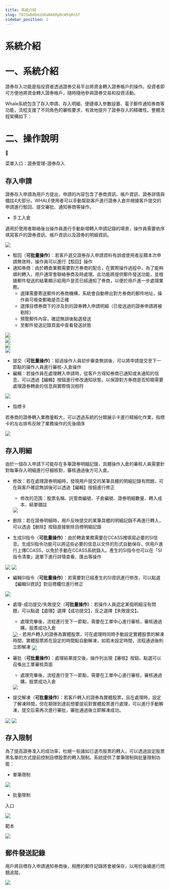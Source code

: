 ```yaml
---
title: 系統介紹
slug: T0JSwBdbmiU6aNkKRp0cW5q0nSf
sidebar_position: 2
---
```



# 系統介紹

# 一、系統介紹

證券存入功能是指投資者透過證券交易平台將資金轉入證券帳戶的操作。投資者即可方便地將資金轉入證券帳戶，隨時隨地參與證券交易和投資活動。

Whale系統包含了存入申請、存入明細、便捷導入參數設置、電子郵件通知券商等功能，流程支援了不同角色的審核要求，有效地提升了證券存入的精確性。整體流程架構如下：

# 二、操作說明

<div class="callout callout-bg-6 callout-border-6">
<div class='callout-emoji'>📍</div>
<p>菜單入口：證券管理-證券存入</p>
</div>

## 存入申請

證券存入申請為用戶方提出，申請的內容包含了券商資訊、帳戶資訊、證券詳情與備註4大部分。WHALE使用者可以手動幫助客戶進行證券入倉并根據客戶提交的申請進行駁回、提交審批、通知券商等操作。

- 手工入倉

適用於使用者聯絡後台操作員進行手動新增轉入申請記錄的場景，操作員需要依序填寫客戶的證券資訊、帳戶資訊以及證券的明細資訊。

<img src="/assets/Rs8lbixwro3MMExotmlcy7Uqnwe.png" src-width="2076" src-height="2469" align="center"/>

- 駁回（<b>可批量操作）</b>：若客戶遞交證券存入申請資料有誤或使用者反饋本次申請無效時，操作員可以進行【駁回】操作
- 通知券商：由於轉倉業務需要對方券商的配合，在實際操作過程中，為了能夠順利轉入，用戶通常會聯絡券商及時處理。此功能將提供郵件發送功能，並根據郵件發送的結果顯示給用戶是否已經通知了券商，以便於用戶進一步處理業務。
    - 選擇需要寄送郵件的券商機構，系統會自動帶出對方券商的郵件地址，操作員可檢查郵箱是否正確
    - 選擇目標券商下的涉及到的證券轉入申請明細（已發送過的證券申請將被剔除）
    - 預覽郵件內容，確認無誤後點選發送
    - 至郵件發送記錄頁面中查看發送狀態

<div class="flex gap-3 columns-2" column-size="2">
<div class="w-[49%]" width-ratio="49">
<img src="/assets/Pe7GbOsfAo6RQqxgTa8c3vbWnde.png" src-width="2858" src-height="1330" align="center"/>
</div>
<div class="w-[49%]" width-ratio="49">
<img src="/assets/G1o5bwjNKorKgTxljAHcBMB0nDc.png" src-width="2856" src-height="1332" align="center"/>
</div>
</div>

<div class="flex gap-3 columns-2" column-size="2">
<div class="w-[50%]" width-ratio="50">
<img src="/assets/PTVDbTCJVoZBlUxF6MZcGEZXn8b.png" src-width="1280" src-height="599" align="center"/>
</div>
<div class="w-[50%]" width-ratio="50">
<img src="/assets/BlwubaEs5oJyRsxfs4kcyvOFnWf.png" src-width="1280" src-height="624" align="center"/>
</div>
</div>

- 提交（<b>可批量操作）</b>：經過操作人員初步審查無誤後，可以將申請提交至下一節點的操作人員進行審核-入倉操作
- 編輯：若操作員在處理轉入申請時，從客戶方得知券商已通知或未通知的信息，可以透過【編輯】按鈕進行修改通知狀態，以保證對方券商是否知曉需要處理證券轉倉的信息與實際情況相符

<img src="/assets/QV1ebO67IoH0nwxN9OKcyFmHn9f.png" src-width="3830" src-height="1380" align="center"/>

- 指標卡

若券商的證券轉入業務量較大，可以透過系統的分類展示卡進行精細化作業，指標卡的左右排布反映了業務操作的先後順序

<img src="/assets/HggKbN1i8o3i4TxYy3Wcmgnjn1g.png" src-width="3818" src-height="1780" align="center"/>

## 存入明細

由於一個存入申請下可能存在多筆證券明細記錄，具體操作入倉的審核人員需要針對每筆存入明細進行仔細核對，審核通過後方可入倉。

- 修改：若在處理證券明細時，發現用戶提交的某筆具體的明細記錄有問題，可在與客戶確認無誤後可以透過【編輯】按鈕進行修正
    - 修改的范围：股票名稱、託管商編號、子倉編號、證券明細數量、轉入成本、結單備註
    <img src="/assets/RuHIbkkDWoywuhxDvp1criX6nlw.png" src-width="3768" src-height="1058" align="center"/>

- 删除：若在證券明細時，用戶反映提交的某筆具體的明細記錄不再進行轉入，可以透過【删除】按鈕直接刪除目標明細記錄
- 生成SI指令（<b>可批量操作）</b>：由於轉倉業務需要在CCASS裡填寫必要的SI信息，生成SI指令功能可以將這些必要的信息以文件的形式自動保存，供用戶進行上傳CCASS，以免於手動在CCASS系統錄入。產生的SI指令也可以在「SI指令清單」選單下進行詳情查看、匯出等操作

<img src="/assets/DoAObUI5Bos9r0xdMTHcChrnnuf.png" src-width="3782" src-height="850" align="center"/>

<img src="/assets/IwfnbUH2oorMwFxIcS5cCZlGnqd.png" src-width="3822" src-height="1796" align="center"/>

- 編輯SI指令（<b>可批量操作）</b>：若需要對已經產生的SI資訊進行修改，可以點選【編輯SI資訊】對目標欄位進行修正

<img src="/assets/EWnjbNP7eoqLFIxmFivcI9dFnod.png" src-width="3800" src-height="1340" align="center"/>

- 處理-成功提交/失敗提交（<b>可批量操作）</b>：若操作人員認定某個明細沒有問題，可以點選【處理】選擇【成功提交】，反之選擇【失敗提交】。
    - 處理完畢後，流程進行至下一節點，需要在工單中心進行審核，審核通過購，股票成功入倉
    <img src="/assets/D67hbE26Voc8FNxtjwnczRPMndh.png" src-width="1280" src-height="381" align="center"/>
    - 若用戶轉入的證券為實體股票，可在處理時同時手動設定實體股票的解凍時間，實體股票將在設定的時間點自動解凍，如若未設定時間，流程通過後則立即解凍
    <img src="/assets/QuDQbdbghoIsUax9znoc9RFEnwh.png" src-width="3802" src-height="1256" align="center"/>

- 審批（<b>可批量操作）</b>：處理結果提交後，操作列出現【審核】按鈕，點選可以召喚出工單審核頁面
    - 處理完畢後，流程進行至下一節點，需要在工單中心進行審核，審核通過購，股票成功入倉
    <img src="/assets/HMD0bvWDBoWEI2xWvrOc8t1Nnih.png" src-width="3900" src-height="1863" align="center"/>

- 提交解凍（<b>可批量操作）</b>：若客戶轉入的證券為實體股票，且在處理時，設定了解凍時間，但在期限到達前想要提前對實體股票進行處理，可以進行手動解凍，提交后需再次進行審批，審批通過後立即解凍成功。

<img src="/assets/FZYXbYEHeoizmgx8nDTcjPjJnRh.png" src-width="3806" src-height="1132" align="center"/>

<img src="/assets/JXKEbi6FsoYFr7xkK2OcHVGJnqv.png" src-width="3836" src-height="1776" align="center"/>

## 存入限制

為了提高證券准入的成功率，杜絕一些諸如已退市股票的轉入，可以透過設定股票黑名單的方式提前控制目標股票的轉入限制。系統提供了單筆限制與批量限制功能：

- 單筆限制

<img src="/assets/M7Q5bgrIUoyYFkxZK0Qc6CUqn7c.png" src-width="3814" src-height="1856" align="center"/>

- 批量限制

<div class="flex gap-3 columns-2" column-size="2">
<div class="w-[50%]" width-ratio="50">
<p>入口</p>
<img src="/assets/ZdqpbCPZJoHcN5xprGKcq2Sonie.png" src-width="3824" src-height="1844" align="center"/>

</div>
<div class="w-[50%]" width-ratio="50">
<p>範本</p>
<img src="/assets/ZmWNbUItNopz8Cx15DJcl5cUneh.png" src-width="652" src-height="372" align="center"/>

</div>
</div>

## 郵件發送記錄

用戶將目標存入申請通知券商後，相應的郵件記錄將會被保存，以用於後續進行問題追蹤。

<img src="/assets/QC2gboHuWofvXSxXF40cXYMEnsh.png" src-width="3834" src-height="1856" align="center"/>

# 
